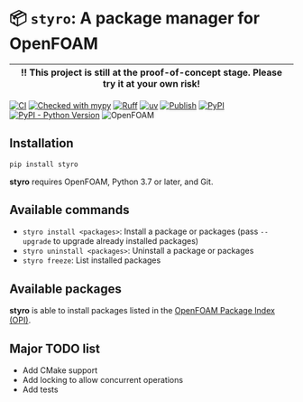 # 📦 `styro`: A package manager for OpenFOAM

| ‼️ This project is still at the proof-of-concept stage. Please try it at your own risk! |
| ---- |


[![CI](https://github.com/gerlero/styro/actions/workflows/ci.yml/badge.svg)](https://github.com/gerlero/styro/actions/workflows/ci.yml)
[![Checked with mypy](http://www.mypy-lang.org/static/mypy_badge.svg)](http://mypy-lang.org/)
[![Ruff](https://img.shields.io/endpoint?url=https://raw.githubusercontent.com/astral-sh/ruff/main/assets/badge/v2.json)](https://github.com/astral-sh/ruff)
[![uv](https://img.shields.io/endpoint?url=https://raw.githubusercontent.com/astral-sh/uv/main/assets/badge/v0.json)](https://github.com/astral-sh/uv)
[![Publish](https://github.com/gerlero/styro/actions/workflows/pypi-publish.yml/badge.svg)](https://github.com/gerlero/styro/actions/workflows/pypi-publish.yml)
[![PyPI](https://img.shields.io/pypi/v/styro)](https://pypi.org/project/styro/)
[![PyPI - Python Version](https://img.shields.io/pypi/pyversions/styro)](https://pypi.org/project/styro/)
![OpenFOAM](https://img.shields.io/badge/openfoam-.com%20|%20.org-informational)


## Installation

```bash
pip install styro
```

**styro** requires OpenFOAM, Python 3.7 or later, and Git.


## Available commands
- ```styro install <packages>```: Install a package or packages (pass `--upgrade` to upgrade already installed packages)
- ```styro uninstall <packages>```: Uninstall a package or packages
- ```styro freeze```: List installed packages


## Available packages

**styro** is able to install packages listed in the [OpenFOAM Package Index (OPI)](https://github.com/exasim-project/opi).


## Major TODO list

- Add CMake support
- Add locking to allow concurrent operations
- Add tests
